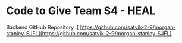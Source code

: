 # Code to Give Team S4 - HEAL
Backend GitHub Repository :[ https://github.com/satvik-2-9/morgan-stanley-SJFL](https://github.com/satvik-2-9/morgan-stanley-SJFL)
